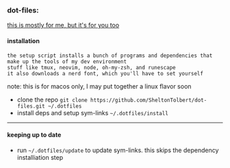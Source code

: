 ### **dot-files:** 
    
[this is mostly for me, but it's for you too](https://www.youtube.com/watch?v=RQZW98gtLb4)

#### installation

    the setup script installs a bunch of programs and dependencies that make up the tools of my dev environment
    stuff like tmux, neovim, node, oh-my-zsh, and runescape
    it also downloads a nerd font, which you'll have to set yourself
    
note: this is for macos only, I may put together a linux flavor soon

- clone the repo `git clone https://github.com/SheltonTolbert/dot-files.git ~/.dotfiles`
- install deps and setup sym-links `~/.dotfiles/install`

---

#### keeping up to date

- run `~/.dotfiles/update` to update sym-links. this skips the dependency installiation step
